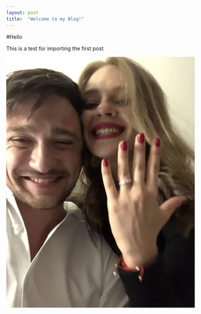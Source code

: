 ```yaml
---
layout: post
title:  "Welcome to my Blog!"
---
```



#Hello

This is a test for importing the first post

<!-- <!-- ![Me and my lovely fiancee](/blog_images/test.jpg){:height="20%" width="10%"}  -->
<img style="float: right;" src="/blog_images/test.jpg">